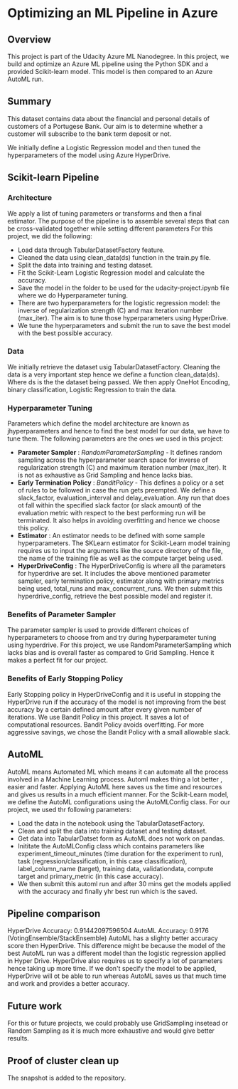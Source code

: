 # Optimizing an ML Pipeline in Azure

## Overview
This project is part of the Udacity Azure ML Nanodegree.
In this project, we build and optimize an Azure ML pipeline using the Python SDK and a provided Scikit-learn model.
This model is then compared to an Azure AutoML run.

## Summary
This dataset contains data about the financial and personal details of customers of a Portugese Bank. Our aim is to determine whether a customer will subscribe to the bank term deposit or not.

We initially define a Logistic Regression model and then tuned the hyperparameters of the model using Azure HyperDrive.

## Scikit-learn Pipeline

### Architecture
We apply a list of tuning parameters or transforms and then a final estimator. The purpose of the pipeline is to assemble several steps that can be cross-validated together while setting different parameters
For this project, we did the following:
* Load data through TabularDatasetFactory feature.
* Cleaned the data using clean_data(ds) function in the train.py file.
* Split the data into training and testing dataset.
* Fit the Scikit-Learn Logistic Regression model and calculate the accuracy.
* Save the model in the folder to be used for the udacity-project.ipynb file where we do Hyperparameter tuning.
* There are two hyperparameters for the logistic regression model: the inverse of regularization strength (C) and max iteration number (max_iter). The aim is to tune               those hyperparameters using HyperDrive.
* We tune the hyperparameters and submit the run to save the best model with the best possible accuracy.

### Data
We initially retrieve the dataset usig TabularDatasetFactory. Cleaning the data is a very important step hence we define a function clean_data(ds). Where ds is the the dataset   being passed. We then apply OneHot Encoding, binary classification, Logistic Regression to train the data.

### Hyperparameter Tuning
Parameters which define the model architecture are known as jhyperparameters and hence to find the best model for our data, we have to tune them. The following parameters are the ones we used in this project:
* **Parameter Sampler** : *RandomParameterSampling* - It defines random sampling across the hyperparameter search space for inverse of regularization strength (C) and maximum                              iteration number (max_iter). It is not as exhaustive as Grid Sampling and hence lacks bias.
* **Early Termination Policy** : *BanditPolicy* - This defines a policy or a set of rules to be followed in case the run gets preempted. We define a slack_factor,                                                 evaluation_interval and delay_evaluation. Any run that does ot fall within the specified slack factor (or slack amount) of the evaluation                                         metric with respect to the best performing run will be terminated. It also helps in avoiding overfitting and hence we choose this policy.
* **Estimator** : An estimator needs to be defined with some sample hyperparameters. The SKLearn estimator for Scikit-Learn model training requires us to input the arguments like the source directory of the file, the name of the training file as well as the compute target being used.
* **HyperDriveConfig** : The HyperDriveConfig is where all the parameters for hyperdrive are set. It includes the above mentioned parameter sampler, early termination policy, estimator along with primary metrics being used, total_runs and max_concurrent_runs. We then submit this hyperdrive_config, retrieve the best possible model and register it.


### Benefits of Parameter Sampler
The parameter sampler is used to provide different choices of hyperparameters to choose from and try during hyperparameter tuning using hyperdrive.
For this project, we use RandomParameterSampling which lacks bias and is overall faster as compared to Grid Sampling. Hence it makes a perfect fit for our project.

### Benefits of Early Stopping Policy
Early Stopping policy in HyperDriveConfig and it is useful in stopping the HyperDrive run if the accuracy of the model is not improving from the best accuracy by a certain defined amount after every given number of iterations. We use Bandit Policy in this project. It saves a lot of computational resources.
Bandit Policy avoids overfitting. For more aggressive savings, we chose the Bandit Policy with a small allowable slack.

## AutoML
AutoML means Automated ML which means it can automate all the process involved in a Machine Learning process. 
Automl makes thing a lot better , easier and faster. Applying AutoML here saves us the time and resources and gives us results in a much efficient manner.
For the Scikit-Learn model, we define the AutoML configurations using the AutoMLConfig class. For our project, we used thr following parameters:
* Load the data in the notebook using the TabularDatasetFactory.
* Clean and split the data into training dataset and testing dataset.
* Get data into TabularDatset form as AutoML does not work on pandas.
* Inititate the AutoMLConfig class which contains parameters like experiment_timeout_minutes (time duration for the experiment to run), task (regression/classification, in this   case classification), label_column_name (target), training data, validationdata, compute target and primary_metric (in this case accuracy).
* We then submit this automl run and after 30 mins get the models applied with the accuracy and finally yhr best run which is the saved.

## Pipeline comparison
HyperDrive Accuracy: 0.91442097596504
AutoML Accuracy: 0.9176 (VotingEnsemble/StackEnsemble)
AutoML has a slighty better accuracy score then HyperDrive. This difference might be because the model of the best AutoML run was a different model than the logistic regression applied in Hyper Drive.
HyperDrive also requires us to specify a lot of parameters hence taking up more time. If we don't specify the model to be applied, HyperDrive will ot be able to run whereas AutoML saves us that much time and work and provides a better accuracy.

## Future work
For this or future projects, we could probably use GridSampling insetead or Random Sampling as it is much more exhaustive and would give better results.

## Proof of cluster clean up
The snapshot is added to the repository.
